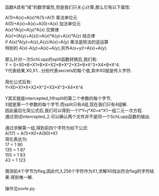 函数A具有"域"的数学属性,但是我们只关心计算,那么它有以下属性:</br>

A(1)\*A(x)=A(x)\*A(1)=A(1) 乘法单位元 </br>
A(0)+A(x)=A(x)+A(0)=A(x) 加法单位元</br>
A(x)\*A(y)=A(y)\*A(x) 交换律</br>
A(x)\*(A(y)+A(z))=A(x)\*A(y)+A(x)\*A(z) 结合律</br>
if A(x)\*A(y)=A(z),A(z)/A(x)=A(y) 乘法是除法的逆运算</br>
特别的 A(x)-A(y)=A(x)+A(y),另外A(x+y)!=A(x)+A(y).</br>
</br>
那么针对一次SchLupp的split函数转换后,我们有:</br>
Y = S+X0\*B+X1\*B\*X+X2\*B\*X^2+X3\*B\*X^3+X4\*B\*X^4.</br>
Y代表结果,X0,X1...分别代表secrets的每个值,其中X0就是传入字符.</br>
</br>
简化公式后有:</br>
Y=X0+X1\*X+X2\*X^2+X3\*X^3+X4\*X^4</br>
</br>
Y其实就是intercepted_1中split的第二个参数的每个字节,</br>
X就是第一个参数的每个字节.而split只有4组,现在我们只有4组解.</br>
因此最后化简公式后,我们可以得到一个l\*Y=j\*X0+k\*X1一组二元一次方程.</br>
通过测试intercepted_2.可以确认两个文件并不是同一个SchLupp函数的输出.</br>
</br>
通过求解第一组,得到前四个字符为如下公式:</br>
A(17) = A(1)\*X0+A(90)\*X1</br>
简化表达为:</br>
17 = 1 90 </br>
135 = 1 87 </br>
155 = 1 83 </br>
43 = 1 123 </br>
</br>
猜测前4个字节为flag,因此代入256个字符作为X1,求解X0找出符合flag的字符结果.得到唯一解.</br>
</br>
操作见sovle.py.

